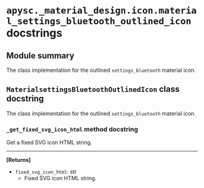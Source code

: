 # `apysc._material_design.icon.material_settings_bluetooth_outlined_icon` docstrings

## Module summary

The class implementation for the outlined `settings_bluetooth` material icon.

## `MaterialsettingsBluetoothOutlinedIcon` class docstring

The class implementation for the outlined `settings_bluetooth` material icon.

### `_get_fixed_svg_icon_html` method docstring

Get a fixed SVG icon HTML string.<hr>

**[Returns]**

- `fixed_svg_icon_html`: str
  - Fixed SVG icon HTML string.